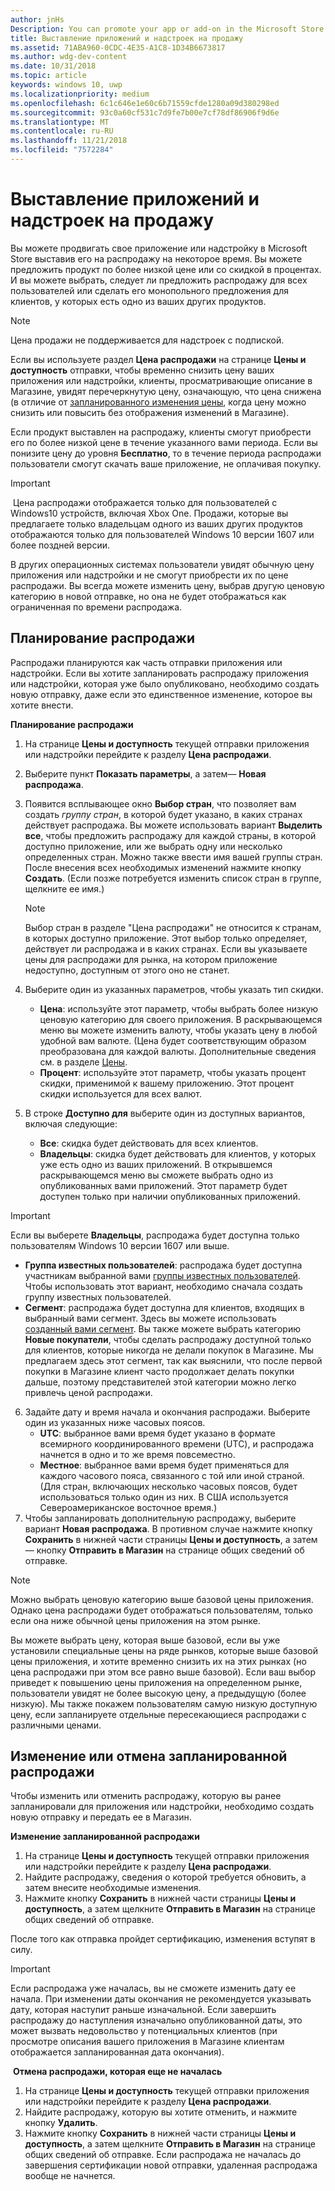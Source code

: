 ```yaml
---
author: jnHs
Description: You can promote your app or add-on in the Microsoft Store by putting it on sale for a limited time.
title: Выставление приложений и надстроек на продажу
ms.assetid: 71ABA960-0CDC-4E35-A1C8-1D34B6673817
ms.author: wdg-dev-content
ms.date: 10/31/2018
ms.topic: article
keywords: windows 10, uwp
ms.localizationpriority: medium
ms.openlocfilehash: 6c1c646e1e60c6b71559cfde1280a09d380298ed
ms.sourcegitcommit: 93c0a60cf531c7d9fe7b00e7cf78df86906f9d6e
ms.translationtype: MT
ms.contentlocale: ru-RU
ms.lasthandoff: 11/21/2018
ms.locfileid: "7572284"
---
```

# <a name="put-apps-and-add-ons-on-sale"></a>Выставление приложений и надстроек на продажу

Вы можете продвигать свое приложение или надстройку в Microsoft Store выставив его на распродажу на некоторое время. Вы можете предложить продукт по более низкой цене или со скидкой в процентах. И вы можете выбрать, следует ли предложить распродажу для всех пользователей или сделать его монопольного предложения для клиентов, у которых есть одно из ваших других продуктов.

> [!NOTE]
> Цена продажи не поддерживается для надстроек с подпиской.

Если вы используете раздел **Цена распродажи** на странице **Цены и доступность** отправки, чтобы временно снизить цену ваших приложения или надстройки, клиенты, просматривающие описание в Магазине, увидят перечеркнутую цену, означающую, что цена снижена (в отличие от [запланированного изменения цены](set-and-schedule-app-pricing.md#schedule-price-changes), когда цену можно снизить или повысить без отображения изменений в Магазине). 

Если продукт выставлен на распродажу, клиенты смогут приобрести его по более низкой цене в течение указанного вами периода. Если вы понизите цену до уровня **Бесплатно**, то в течение периода распродажи пользователи смогут скачать ваше приложение, не оплачивая покупку.

> [!IMPORTANT]
> Цена распродажи отображается только для пользователей с Windows10 устройств, включая Xbox One. Продажи, которые вы предлагаете только владельцам одного из ваших других продуктов отображаются только для пользователей Windows 10 версии 1607 или более поздней версии.
> 
> В других операционных системах пользователи увидят обычную цену приложения или надстройки и не смогут приобрести их по цене распродажи. Вы всегда можете изменить цену, выбрав другую ценовую категорию в новой отправке, но она не будет отображаться как ограниченная по времени распродажа.


## <a name="scheduling-a-sale"></a>Планирование распродажи

Распродажи планируются как часть отправки приложения или надстройки. Если вы хотите запланировать распродажу приложения или надстройки, которая уже было опубликовано, необходимо создать новую отправку, даже если это единственное изменение, которое вы хотите внести.

**Планирование распродажи**

1. На странице **Цены и доступность** текущей отправки приложения или надстройки перейдите к разделу **Цена распродажи**.
2. Выберите пункт **Показать параметры**, а затем— **Новая распродажа**.
3. Появится всплывающее окно **Выбор стран**, что позволяет вам создать *группу стран*, в которой будет указано, в каких странах действует распродажа. Вы можете использовать вариант **Выделить все**, чтобы предложить распродажу для каждой страны, в которой доступно приложение, или же выбрать одну или несколько определенных стран. Можно также ввести имя вашей группы стран. После внесения всех необходимых изменений нажмите кнопку **Создать**. (Если позже потребуется изменить список стран в группе, щелкните ее имя.)

   > [!NOTE]
   > Выбор стран в разделе "Цена распродажи" не относится к странам, в которых доступно приложение. Этот выбор только определяет, действует ли распродажа и в каких странах. Если вы указываете цены для распродажи для рынка, на котором приложение недоступно, доступным от этого оно не станет.
4. Выберите один из указанных параметров, чтобы указать тип скидки.
   - **Цена**: используйте этот параметр, чтобы выбрать более низкую ценовую категорию для своего приложения. В раскрывающемся меню вы можете изменить валюту, чтобы указать цену в любой удобной вам валюте. (Цена будет соответствующим образом преобразована для каждой валюты. Дополнительные сведения см. в разделе [Цены](set-app-pricing-and-availability.md).
   - **Процент**: используйте этот параметр, чтобы указать процент скидки, применимой к вашему приложению. Этот процент скидки используется для всех валют.
5. В строке **Доступно для** выберите один из доступных вариантов, включая следующие:
   - **Все**: скидка будет действовать для всех клиентов.
   - **Владельцы**: скидка будет действовать для клиентов, у которых уже есть одно из ваших приложений. В открывшемся раскрывающемся меню вы сможете выбрать одно из опубликованных вами приложений. Этот параметр будет доступен только при наличии опубликованных приложений.

  > [!IMPORTANT]
  > Если вы выберете **Владельцы**, распродажа будет доступна только пользователям Windows 10 версии 1607 или выше.

   - **Группа известных пользователей**: распродажа будет доступна участникам выбранной вами [группы известных пользователей](create-known-user-groups.md). Чтобы использовать этот вариант, необходимо сначала создать группу известных пользователей.
   - **Сегмент**: распродажа будет доступна для клиентов, входящих в выбранный вами сегмент. Здесь вы можете использовать [созданный вами сегмент](create-customer-segments.md). Вы также можете выбрать категорию **Новые покупатели**, чтобы сделать распродажу доступной только для клиентов, которые никогда не делали покупок в Магазине. Мы предлагаем здесь этот сегмент, так как выяснили, что после первой покупки в Магазине клиент часто продолжает делать покупки дальше, поэтому представителей этой категории можно легко привлечь ценой распродажи.
6. Задайте дату и время начала и окончания распродажи. Выберите один из указанных ниже часовых поясов.
   - **UTC**: выбранное вами время будет указано в формате всемирного координированного времени (UTC), и распродажа начнется в одно и то же время повсеместно.
   - **Местное**: выбранное вами время будет применяться для каждого часового пояса, связанного с той или иной страной. (Для стран, включающих несколько часовых поясов, будет использоваться только один из них. В США используется Североамериканское восточное время.)
7. Чтобы запланировать дополнительную распродажу, выберите вариант **Новая распродажа**. В противном случае нажмите кнопку **Сохранить** в нижней части страницы **Цены и доступность**, а затем— кнопку **Отправить в Магазин** на странице общих сведений об отправке.

> [!NOTE]
> Можно выбрать ценовую категорию выше базовой цены приложения. Однако цена распродажи будет отображаться пользователям, только если она ниже обычной цены приложения на этом рынке.
>
> Вы можете выбрать цену, которая выше базовой, если вы уже установили специальные цены на ряде рынков, которые выше базовой цены приложения, и хотите временно снизить их на этих рынках (но цена распродажи при этом все равно выше базовой). Если ваш выбор приведет к повышению цены приложения на определенном рынке, пользователи увидят не более высокую цену, а предыдущую (более низкую). Мы также покажем пользователям самую низкую доступную цену, если запланируете отдельные пересекающиеся распродажи с различными ценами.

## <a name="changing-or-canceling-a-scheduled-sale"></a>Изменение или отмена запланированной распродажи

Чтобы изменить или отменить распродажу, которую вы ранее запланировали для приложения или надстройки, необходимо создать новую отправку и передать ее в Магазин.

**Изменение запланированной распродажи**

1.  На странице **Цены и доступность** текущей отправки приложения или надстройки перейдите к разделу **Цена распродажи**.
2.  Найдите распродажу, сведения о которой требуется обновить, а затем внесите необходимые изменения.
3.  Нажмите кнопку **Сохранить** в нижней части страницы **Цены и доступность**, а затем щелкните **Отправить в Магазин** на странице общих сведений об отправке.

После того как отправка пройдет сертификацию, изменения вступят в силу.

> [!IMPORTANT]
> Если распродажа уже началась, вы не сможете изменить дату ее начала. При изменении даты окончания не рекомендуется указывать дату, которая наступит раньше изначальной. Если завершить распродажу до наступления изначально опубликованной даты, это может вызвать недовольство у потенциальных клиентов (при просмотре описания вашего приложения в Магазине клиентам отображается запланированная дата окончания).

 **Отмена распродажи, которая еще не началась**

1.  На странице **Цены и доступность** текущей отправки приложения или надстройки перейдите к разделу **Цена распродажи**.
2.  Найдите распродажу, которую вы хотите отменить, и нажмите кнопку **Удалить**.
3.  Нажмите кнопку **Сохранить** в нижней части страницы **Цены и доступность**, а затем щелкните **Отправить в Магазин** на странице общих сведений об отправке. Если распродажа не началась до завершения сертификации новой отправки, удаленная распродажа вообще не начнется.




